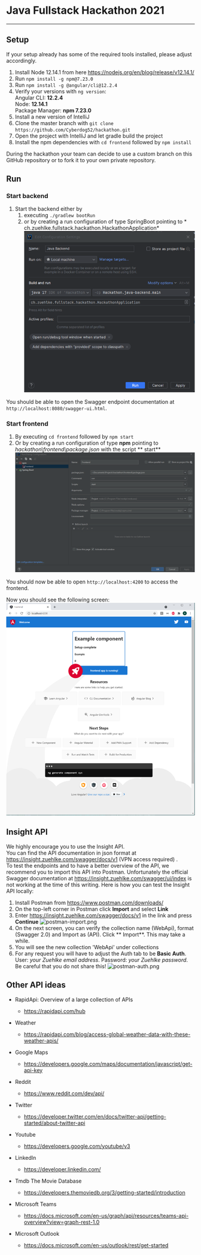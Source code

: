 # Java Fullstack Hackathon 2021

---

## Setup

If your setup already has some of the required tools installed, please adjust accordingly.

1. Install Node 12.14.1 from here https://nodejs.org/en/blog/release/v12.14.1/
2. Run `npm install -g npm@7.23.0`
3. Run `npm install -g @angular/cli@12.2.4`
4. Verify your versions with `ng version`:  
   Angular CLI: **12.2.4**  
   Node: **12.14.1**  
   Package Manager: **npm 7.23.0**
4. Install a new version of IntelliJ
5. Clone the master branch with `git clone https://github.com/Cyberdog52/hackathon.git`
6. Open the project with IntelliJ and let gradle build the project
7. Install the npm dependencies with `cd frontend` followed by `npm install`

During the hackathon your team can decide to use a custom branch on this GitHub repository or to fork it to your own
private repository.

## Run

### Start backend

1. Start the backend either by
    1. executing `./gradlew bootRun`
    2. or by creating a run configuration of type SpringBoot pointing to *
       ch.zuehlke.fullstack.hackathon.HackathonApplication*
       ![runconfig-springboot.png](doc/runconfig-springboot.png)

You should be able to open the Swagger endpoint documentation at `http://localhost:8080/swagger-ui.html`.

### Start frontend

1. By executing `cd frontend` followed by `npm start`
2. Or by creating a run configuration of type **npm** pointing to *hackathon\frontend\package.json* with the script **
   start**
   ![runconfig-npm.png](doc/runconfig-npm.png)

You should now be able to open `http://localhost:4200` to access the frontend.

Now you should see the following screen:
![setup-complete-with-example-component.png](doc/setup-complete-with-example-component.png)

## Insight API

We highly encourage you to use the Insight API.  
You can find the API documentation in json format at https://insight.zuehlke.com/swagger/docs/v1 (VPN access required)
.  
To test the endpoints and to have a better overview of the API, we recommend you to import this API into Postman.
Unfortunately the official Swagger documentation at
https://insight.zuehlke.com/swagger/ui/index
is not working at the time of this writing. Here is how you can test the Insight API locally:

1. Install Postman from https://www.postman.com/downloads/
2. On the top-left corner in Postman click **Import** and select **Link**
3. Enter https://insight.zuehlke.com/swagger/docs/v1 in the link and press **Continue**
   ![postman-import.png](doc/postman-import.png)
4. On the next screen, you can verify the collection name (WebApi), format (Swagger 2.0) and Import as (API). Click **
   Import**. This may take a while.
5. You will see the new collection 'WebApi' under collections
6. For any request you will have to adjust the Auth tab to be **Basic Auth**. User: *your Zuehlke email address*.
   Password: *your Zuehlke password*. Be careful that you do not share this!
   ![postman-auth.png](doc/postman-auth.png)

## Other API ideas

- RapidApi: Overview of a large collection of APIs
    - https://rapidapi.com/hub

- Weather
    - https://rapidapi.com/blog/access-global-weather-data-with-these-weather-apis/

- Google Maps
    - https://developers.google.com/maps/documentation/javascript/get-api-key

- Reddit
    - https://www.reddit.com/dev/api/

- Twitter
    - https://developer.twitter.com/en/docs/twitter-api/getting-started/about-twitter-api

- Youtube
    - https://developers.google.com/youtube/v3

- LinkedIn
    - https://developer.linkedin.com/

- Tmdb The Movie Database
    - https://developers.themoviedb.org/3/getting-started/introduction

- Microsoft Teams
    - https://docs.microsoft.com/en-us/graph/api/resources/teams-api-overview?view=graph-rest-1.0

- Microsoft Outlook
    - https://docs.microsoft.com/en-us/outlook/rest/get-started
